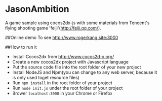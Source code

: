 # JasonAmbition
A game sample using cocos2dx-js with some materials from Tencent's flying shooting game 'feiji'(http://feiji.qq.com/).

##Online demo
To see http://www.rogerkang.site:3000

##How to run it
* Install Cocos2dx from http://www.cocos2d-x.org/
* Create a new cocos2dx project with Javascript language
* Put the source code file into the root folder of your new project
* Install NodeJS and Npm(you can change to any web server,  because it is only used toget resource files)
* Run `npm install` in the root folder of your project
* Run `node init.js` under the root folder of your project
* Brower `localhost:3000` in your Chrome or Firefox